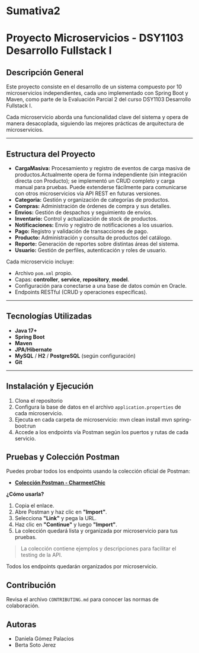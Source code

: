 # Sumativa2
# Proyecto Microservicios - DSY1103 Desarrollo Fullstack I

## Descripción General

Este proyecto consiste en el desarrollo de un sistema compuesto por 10 microservicios independientes, cada uno implementado con Spring Boot y Maven, como parte de la Evaluación Parcial 2 del curso DSY1103 Desarrollo Fullstack I.

Cada microservicio aborda una funcionalidad clave del sistema y opera de manera desacoplada, siguiendo las mejores prácticas de arquitectura de microservicios.

---

## Estructura del Proyecto

- **CargaMasiva:** Procesamiento y registro de eventos de carga masiva de productos.Actualmente opera de forma independiente (sin integración directa con Producto); se implementó un CRUD completo y carga manual para pruebas. Puede extenderse fácilmente para comunicarse con otros microservicios vía API REST en futuras versiones.
- **Categoria:** Gestión y organización de categorías de productos.
- **Compras:** Administración de órdenes de compra y sus detalles.
- **Envios:** Gestión de despachos y seguimiento de envíos.
- **Inventario:** Control y actualización de stock de productos.
- **Notificaciones:** Envío y registro de notificaciones a los usuarios.
- **Pago:** Registro y validación de transacciones de pago.
- **Producto:** Administración y consulta de productos del catálogo.
- **Reporte:** Generación de reportes sobre distintas áreas del sistema.
- **Usuario:** Gestión de perfiles, autenticación y roles de usuario.

Cada microservicio incluye:
- Archivo `pom.xml` propio.
- Capas: **controller**, **service**, **repository**, **model**.
- Configuración para conectarse a una base de datos común en Oracle.
- Endpoints RESTful (CRUD y operaciones específicas).

---

## Tecnologías Utilizadas

- **Java 17+**
- **Spring Boot**
- **Maven**
- **JPA/Hibernate**
- **MySQL** / **H2** / **PostgreSQL** (según configuración)
- **Git**

---

## Instalación y Ejecución

1. Clona el repositorio
2. Configura la base de datos en el archivo `application.properties` de cada microservicio.
3. Ejecuta en cada carpeta de microservicio:
   mvn clean install
   mvn spring-boot:run
4. Accede a los endpoints vía Postman según los puertos y rutas de cada servicio.

## Pruebas y Colección Postman

Puedes probar todos los endpoints usando la colección oficial de Postman:

- **[Colección Postman - CharmeetChic](https://api.postman.com/collections/44443461-f9789895-405c-4ae2-b8a6-924e7c1f36cd?access_key=PMAT-01JWM94M9JA3DG05Z8G88AFSAW)**

**¿Cómo usarla?**
1. Copia el enlace.
2. Abre Postman y haz clic en **"Import"**.
3. Selecciona **"Link"** y pega la URL.
4. Haz clic en **"Continue"** y luego **"Import"**.
5. La colección quedará lista y organizada por microservicio para tus pruebas.

> La colección contiene ejemplos y descripciones para facilitar el testing de la API.

Todos los endpoints quedarán organizados por microservicio.

## Contribución

Revisa el archivo `CONTRIBUTING.md` para conocer las normas de colaboración.

## Autoras

- Daniela Gómez Palacios
- Berta Soto Jerez




